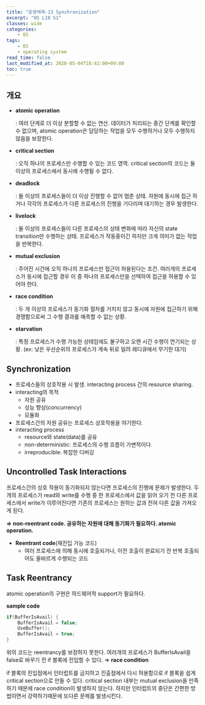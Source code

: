 ```yaml
---
title: "운영체제-13 Synchronization"
excerpt: "OS L10 S1"
classes: wide
categories:
    - OS
tags:
    - OS
    - operating system
read_time: false
last_modified_at: 2020-05-04T18:42:00+09:00
toc: true
---
```


## 개요

- **atomic operation**

  : 여러 단계로 더 이상 분할할 수 없는 연산.  데이터가 처리되는 중간 단계를 확인할 수 없으며, atomic operation은 담당하는 작업을 모두 수행하거나 모두 수행하지 않음을 보장한다.

- **critical section**

  : 오직 하나의 프로세스만 수행할 수 있는 코드 영역. critical section의 코드는 둘 이상의 프로세스에서 동시에 수행될 수 없다.

- **deadlock**

  : 둘 이상의 프로세스들이 더 이상 진행할 수 없어 멈춘 상태. 자원에 동시에 접근 하거나 각각의 프로세스가 다른 프로세스의 진행을 기다리며 대기하는 경우 발생한다.

- **livelock**

  : 둘 이상의 프로세스들이 다른 프로세스의 상태 변화에 따라 자신의 state transition만 수행하는 상태. 프로세스가 작동중이긴 하지만 크게 의미가 없는 작업을 반복한다.

- **mutual exclusion**

  : 주어진 시간에 오직 하나의 프로세스만 접근이 허용된다는 조건. 여러개의 프로세스가 동시에 접근할 경우 이 중 하나의 프로세스만을 선택하여 접근을 허용할 수 있어야 한다.

- **race condition**

  : 두 개 이상의 프로세스가 동기화 절차를 거치지 않고 동시에 자원에 접근하기 위해 경쟁함으로써 그 수행 결과를 예측할 수 없는 상황.

- **starvation**

  : 특정 프로세스가 수행 가능한 상태임에도 불구하고 오랜 시간 수행이 연기되는 상황. (ex: 낮은 우선순위의 프로세스가 계속 뒤로 밀려 레디큐에서 무기한 대기)



## Synchronization

- 프로세스들의 상호작용 시 발생. interacting process 간의 resource sharing.
- interacting의 목적
  - 자원 공유
  - 성능 향상(concurrency)
  - 모듈화
- 프로세스간의 자원 공유는 프로세스 상호작용을 야기한다.
- interacting process
  - resource와 state(data)를 공유
  - non-deterministic: 프로세스의 수행 흐름이 가변적이다.
  - irreproducible: 복잡한 디버깅



## Uncontrolled Task Interactions

프로세스간의 상호 작용이 동기화되지 않는다면 프로세스의 진행에 문제가 발생한다. 두 개의 프로세스가 read와 write를 수행 중 한 프로세스에서 값을 읽어 오기 전 다른 프로세스에서 write가 이루어진다면 기존의 프로세스는 원하는 값과 전혀 다른 값을 가져오게 된다. 

**⇒ non-reentrant code. 공유하는 자원에 대해 동기화가 필요하다. atomic operation.**

- **Reentrant code**(재진입 가능 코드)
  - 여러 프로세스에 의해 동시에 호출되거나, 이전 호출이 완료되기 전 반복 호출되어도 올바르게 수행되는 코드



## Task Reentrancy

atomic operation의 구현은 하드웨어적 support가 필요하다.

**sample code**

```c++
if(BufferIsAvail) {
	BufferIsAvail = false;
	UseBuffer();
	BufferIsAvail = true;
}
```

위의 코드는 reentrancy를 보장하지 못한다. 여러개의 프로세스가 BufferIsAvail을 false로 바꾸기 전 if 블록에 진입할 수 있다. ⇒ **race condition**

if 블록의 진입점에서 인터럽트를 금지하고 진출점에서 다시 허용함으로 if 블록을 쉽게 critical section으로 만들 수 있다. critical section 내부는 mutual exclusion을 만족하기 때문에 race condition이 발생하지 않는다. 하지만 인터럽트의 중단은 간편한 방법이면서 강력하기때문에 또다른 문제를 발생시킨다.